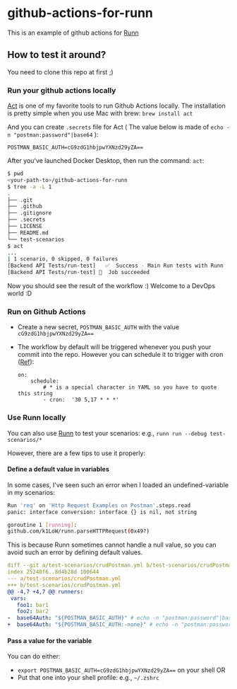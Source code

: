 # github-actions-for-runn
This is an example of github actions for [Runn](https://github.com/k1LoW/runn)

## How to test it around?
You need to clone this repo at first ;)

### Run your github actions locally
[Act](https://github.com/nektos/act) is one of my favorite tools to run Github Actions locally. The installation is pretty simple when you use Mac with brew: `brew install act`

And you can create `.secrets` file for Act ( The value below is made of `echo -n "postman:password"|base64` ):

```sh:.secret
POSTMAN_BASIC_AUTH=cG9zdG1hbjpwYXNzd29yZA==
```

After you've launched Docker Desktop, then run the command: `act`:

```sh
$ pwd
<your-path-to>/github-actions-for-runn
$ tree -a -L 1
.
├── .git
├── .github
├── .gitignore
├── .secrets
├── LICENSE
├── README.md
└── test-scenarios
$ act
...
| 1 scenario, 0 skipped, 0 failures
[Backend API Tests/run-test]   ✅  Success - Main Run tests with Runn
[Backend API Tests/run-test] 🏁  Job succeeded
```

Now you should see the result of the workflow :) Welcome to a DevOps world :D

### Run on Github Actions
* Create a new secret, `POSTMAN_BASIC_AUTH` with the value `cG9zdG1hbjpwYXNzd29yZA==`

* The workflow by default will be triggered whenever you push your commit into the repo. However you can schedule it to trigger with cron ([Ref](https://docs.github.com/en/actions/using-workflows/events-that-trigger-workflows#schedule)):
    ```
    on:
        schedule:
            # * is a special character in YAML so you have to quote this string
            - cron:  '30 5,17 * * *'
    ```

### Use Runn locally
You can also use [Runn](https://github.com/k1LoW/runn) to test your scenarios: e.g., `runn run --debug test-scenarios/*`

However, there are a few tips to use it properly:

#### Define a default value in variables
In some cases, I've seen such an error when I loaded an undefined-variable in my scenarios:

```sh
Run 'req' on 'Http Request Examples on Postman'.steps.read
panic: interface conversion: interface {} is nil, not string

goroutine 1 [running]:
github.com/k1LoW/runn.parseHTTPRequest(0x49?)
```

This is because Runn sometimes cannot handle a null value, so you can avoid such an error by defining default values.

```yml
diff --git a/test-scenarios/crudPostman.yml b/test-scenarios/crudPostman.yml
index 25240f6..8d4b28d 100644
--- a/test-scenarios/crudPostman.yml
+++ b/test-scenarios/crudPostman.yml
@@ -4,7 +4,7 @@ runners:
 vars:
   foo1: bar1
   foo2: bar2
-  base64Auth: "${POSTMAN_BASIC_AUTH}" # echo -n "postman:password"|base64
+  base64Auth: "${POSTMAN_BASIC_AUTH:-none}" # echo -n "postman:password"|base64
```

#### Pass a value for the variable
You can do either:
* `export POSTMAN_BASIC_AUTH=cG9zdG1hbjpwYXNzd29yZA==` on your shell OR
* Put that one into your shell profile: e.g., `~/.zshrc`